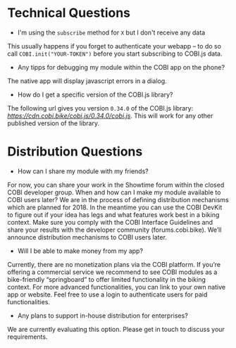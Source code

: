 # Technical Questions

* I'm using the `subscribe` method for `X` but I don't receive any data

This usually happens if you forget to authenticate your webapp – to do so call
`COBI.init("YOUR-TOKEN")` before you start subscribing to COBI.js data.

* Any tipps for debugging my module within the COBI app on the phone?

The native app will display javascript errors in a dialog.

* How do I get a specific version of the COBI.js library?

The following url gives you version `0.34.0` of the COBI.js library: *https://cdn.cobi.bike/cobi.js/0.34.0/cobi.js*. This will work for any other published version of the library.

# Distribution Questions

* How can I share my module with my friends?

For now, you can share your work in the Showtime forum within the closed COBI developer group.
When and how can I make my module available to COBI users later?
We are in the process of defining distribution mechanisms which are planned for 2018. In the meantime you can use the COBI DevKit to figure out if your idea has legs and what features work best in a biking context. Make sure you comply with the COBI Interface Guidelines and share your results with the developer community (forums.cobi.bike). We’ll announce distribution mechanisms to COBI users later.

* Will I be able to make money from my app?

Currently, there are no monetization plans via the COBI platform. If you’re offering a commercial service we recommend to see COBI modules as a bike-friendly “springboard” to offer limited functionality in the biking context. For more advanced functionalities, you can link to your own native app or website. Feel free to use a login to authenticate users for paid functionalities.

* Any plans to support in-house distribution for enterprises?

We are currently evaluating this option. Please get in touch to discuss your requirements.
